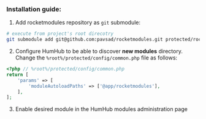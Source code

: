 ### Installation guide:
1. Add rocketmodules repository as `git` submodule:
```bash
# execute from project's root direcotry
git submodule add git@github.com:pavsad/rocketmodules.git protected/rocketmodules
```
2. Configure HumHub to be able to discover **new modules** directory.
Change the `%root%/protected/config/common.php` file as follows:
```php
<?php // %root%/protected/config/common.php
return [
    'params' => [
        'moduleAutoloadPaths' => ['@app/rocketmodules'],
    ],
];
```
3. Enable desired module in the HumHub modules administration page
